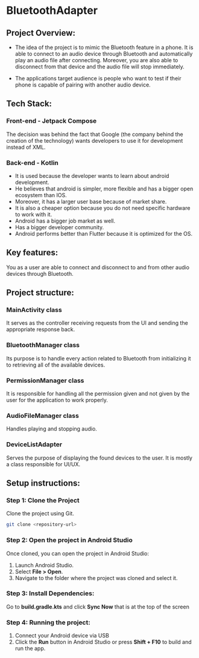 # BluetoothAdapter


## Project Overview:
- The idea of the project is to mimic the Bluetooth feature in a phone. 
It is able to connect to an audio device through Bluetooth and automatically play an audio file after connecting.
Moreover, you are also able to disconnect from that device and the audio file will stop immediately.

- The applications target audience is people who want to test if their phone is capable of pairing with another audio device.

## Tech Stack:

### Front-end - Jetpack Compose 
The decision was behind the fact that Google (the company behind the creation of the technology)
wants developers to use it for development instead of XML.

### Back-end - Kotlin
- It is used because the developer wants to learn about android development. 
- He believes that android is simpler, more flexible and has a bigger open ecosystem than IOS.
- Moreover, it has a larger user base because of market share.
- It is also a cheaper option because you do not need specific hardware to work with it.
- Android has a bigger job market as well.
- Has a bigger developer community.
- Android performs better than Flutter because it is optimized for the OS.

## Key features:
You as a user are able to connect and disconnect to and from other audio devices through Bluetooth. 

## Project structure:

### MainActivity class
It serves as the controller receiving requests from the UI and sending the appropriate response back.

### BluetoothManager class
Its purpose is to handle every action related to Bluetooth from initializing it to retrieving all of the available devices.

### PermissionManager class
It is responsible for handling all the permission given and not given by the user for the application to work properly.

### AudioFileManager class
Handles playing and stopping audio.

### DeviceListAdapter
Serves the purpose of displaying the found devices to the user. It is mostly a class responsible for UI/UX.

## Setup instructions:

### Step 1: Clone the Project
Clone the project using Git.
```bash
git clone <repository-url>
```

### Step 2: Open the project in Android Studio
Once cloned, you can open the project in Android Studio:
1. Launch Android Studio.
2. Select **File > Open**.
3. Navigate to the folder where the project was cloned and select it.

### Step 3: Install Dependencies:
Go to **build.gradle.kts** and click **Sync Now** that is at the top of the screen

### Step 4: Running the project:
1. Connect your Android device via USB
2. Click the **Run** button in Android Studio or press **Shift + F10** to build and run the app.
